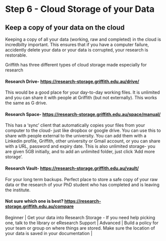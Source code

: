 # Step 6 - Cloud Storage of your Data

## Keep a copy of your data on the cloud

Keeping a copy of all your data (working, raw and completed) in the cloud is incredbilty important. This ensures that if you have a computer failure, accidently delete your data or your data is corrupted, your research is restorable. 

Griffith has three different types of cloud storage made especially for research


#### Research Drive- https://research-storage.griffith.edu.au/drive/

This would be a good place for your day-to-day working files. It is unlimited and you can share it with people at Griffith (but not externally). This works the same as G drive.


#### Research Space- https://research-storage.griffith.edu.au/space/manual/

This has a ‘sync’ client that automatically copies your files from your computer to the cloud- just like dropbox or google drive. 
You can use this to share with people external to the university. You can add them with a Linkedin profile, Griffith, other university or Gmail account, or you can share with a URL, password and expiry date. This is also unlimited storage- you are given 5GB initially, and to add an unlimited folder, just click ‘Add more storage’. 


#### Research Vault- https://research-storage.griffith.edu.au/vault/

For your long term backups. Perfect place to store a safe copy of your raw data or the research of your PhD student who has completed and is leaving the institute.


#### Not sure which one is best? https://research-storage.griffith.edu.au/compare


Beginner | Get your data into Research Storage - If you need help picking one, talk to the library or eResearch Support |
Advanced | Build a policy for your team or group on where things are stored. Make sure the location of your data is saved in your documentation |


